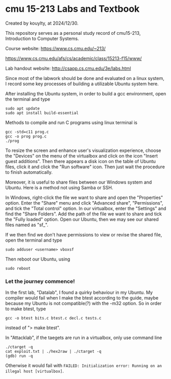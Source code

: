 # cmu 15-213 Labs and Textbook

Created by kouylty, at 2024/12/30.

This repository serves as a personal study record of cmu15-213, Introduction to Computer Systems.

Course website: https://www.cs.cmu.edu/~213/

https://www.cs.cmu.edu/afs/cs/academic/class/15213-f15/www/

Lab handout website: http://csapp.cs.cmu.edu/3e/labs.html

Since most of the labwork should be done and evaluated on a linux system, I record some key processes of building a utilizable Ubuntu system here.

After installing the Ubuntu system, in order to build a gcc environment, open the terminal and type
```
sudo apt update
sudo apt install build-essential
```

Methods to compile and run C programs using linux terminal is
```
gcc -std=c11 prog.c
gcc -o prog prog.c
./prog
```

To resize the screen and enhance user's visualization experience, choose the "Devices" on the menu of the virtualbox and click on the icon "Insert guest additions". Then there appears a disk icon on the table of Ubuntu files, click it and click the "Run software" icon. Then just wait the procedure to finish automatically.

Moreover, it is useful to share files between our Windows system and Ubuntu. Here is a method not using Samba or SSH.

In Windows, right-click the file we want to share and open the "Properties" option. Enter the "Share" menu and click "Advanced share", "Permissions", and tick the "Total control" option.
In our virtualbox, enter the "Settings" and find the "Share Folders". Add the path of the file we want to share and tick the "Fully loaded" option.
Open our Ubuntu, then we may see our shared files named as "sf_<filename>".

If we then find we don't have permissions to view or revise the shared file, open the terminal and type
```
sudo adduser <username> vboxsf
```

Then reboot our Ubuntu, using
```
sudo reboot
```

### Let the journey commence!

In the first lab, "Datalab", I found a quirky behaviour in my Ubuntu. My compiler would fail when I make the btest according to the guide, maybe because my Ubuntu is not compatible(?) with the -m32 option. So in order to make btest, type
```
gcc -o btest bits.c btest.c decl.c tests.c
```
instead of "> make btest".

In "Attacklab", if the taegets are run in a virtualbox, only use command line

```
./ctarget -q
cat exploit.txt | ./hex2raw | ./ctarget -q
(gdb) run -q
```

Otherwise it would fail with ```FAILED: Initialization error: Running on an illegal host [virtualbox]```.
